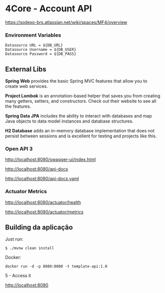 # 4Core - Account API


<https://sodexo-brs.atlassian.net/wiki/spaces/MF4/overview>




### Environment Variables

	Datasource URL = ${DB_URL}
	Datasource Username = ${DB_USER}
	Datasource Password = ${DB_PASS}



## External Libs

**Spring Web** provides the basic Spring MVC features that allow you to create web services.

**Project Lombok** is an annotation-based helper that saves you from creating many getters, setters, and constructors. Check out their website to see all the features.

**Spring Data JPA** includes the ability to interact with databases and map Java objects to data model instances and database structures.

**H2 Database** adds an in-memory database implementation that does not persist between sessions and is excellent for testing and projects like this.



### Open API 3

<http://localhost:8080/swagger-ui/index.html>

<http://localhost:8080/api-docs>

<http://localhost:8080/api-docs.yaml>


### Actuator Metrics

<http://localhost:8080/actuator/health>

<http://localhost:8080/actuator/metrics>



## Building da aplicação

Just run:

	$ ./mvnw clean install


Docker: 

	docker run -d -p 8080:8080 -t template-api:1.0


5 - Access it

<http://localhost:8080>



